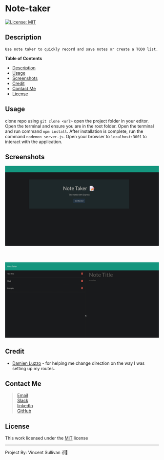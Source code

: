 # Note-taker
[![License: MIT](https://img.shields.io/badge/License-MIT-yellow.svg)](https://opensource.org/licenses/MIT)

## Description
```
Use note taker to quickly record and save notes or create a TODO list.
```

__Table of Contents__ <br>
- [Description](#Description)<br>
- [Usage](#Usage)<br>
- [Screenshots](#Screenshots)<br>
- [Credit](#Credit)<br>
- [Contact Me](#Contact-Me)<br>
- [License](#License)<br>

## Usage
clone repo using ```git clone <url>``` open the project folder in your editor. Open the terminal and ensure you are in the root folder. Open the terminal and run command ```npm install```. After installation is complete, run the command ```nodemon server.js```. Open your browser to ```localhost:3001``` to interact with the application.

## Screenshots
![alt text](./public/assets/imgs/20220102_3840x1898.jpg)<br>
<br><br><br>
![alt text](./public/assets/imgs/20220102_3840x1898%20(2).jpg)<br>

## Credit
- [Damien Luzzo](https://www.github.com/damienluzzo33) - for helping me change direction on the way I was setting up my routes.

## Contact Me
> [Email](https://www.vlsulliv@yahoo.com)<br>
> [Slack](https://stackoverflow.com/users/13850481/vlsulliv)<br>
> [linkedIn](https://www.linkedin.com/in/vlsullivan/)<br>
> [GitHub](https://www.github.com/vlsulliv)<br>

## License
This work licensed under the [MIT](https://choosealicense.com/licenses/mit/) license

---
Project By: Vincent Sullivan ✌️🐢